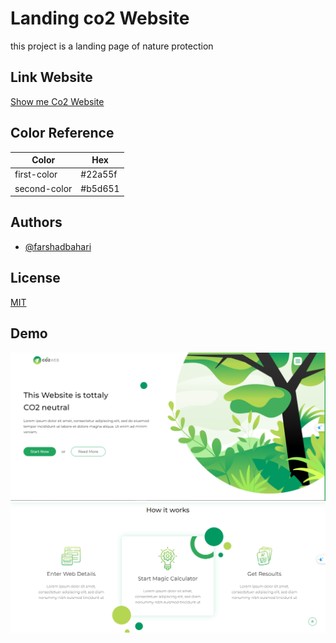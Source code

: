 
# Landing co2 Website

this project is a landing page of nature protection

## Link Website
[Show me Co2 Website](https://farshadbahari.github.io/landing-co2-website/)


## Color Reference

| Color             | Hex                                                                |
| ----------------- | ------------------------------------------------------------------ |
| first-color | #22a55f |
| second-color | #b5d651 |




## Authors

- [@farshadbahari](https://www.github.com/farshadbahari)


## License

[MIT](https://choosealicense.com/licenses/mit/)


## Demo
![CO2!](./images/readme-img-1.PNG)
![CO2!](./images/readme-img-2.PNG)
